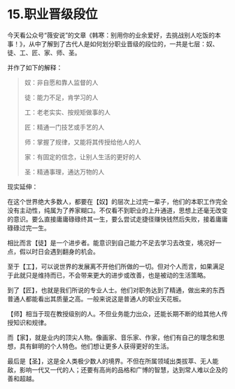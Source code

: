 # 15.职业晋级段位

今天看公众号“薇安说”的文章《韩寒：别用你的业余爱好，去挑战别人吃饭的本事！》，从中了解到了古代人是如何划分职业晋级的段位的，一共是七层：奴、徒、工、匠、家、师、圣。

并作了如下的解释：

>奴：非自愿和靠人监督的人
>
>徒：能力不足，肯学习的人
>
>工：老老实实、按规矩做事的人
>
>匠：精通一门技艺或手艺的人
>
>师：掌握了规律，又能将其传授给他人的人
>
>家：有固定的信念，让别人生活的更好的人
>
>圣：精通事理，通达万物的人

现实延伸：

在这个世界绝大多数人，都要在【奴】的层次上过完一辈子，他们的本职工作完全没有主动性，纯属为了养家糊口。不仅看不到职业的上升通道，思想上还毫无改变的意识。要么直接庸庸碌碌终其一生，要么尝试走捷径赚快钱然后失败，接着庸庸碌碌过完一生。

相比而言【徒】是一个进步者。能意识到自己能力不足去学习去改变，境况好一点，假以时日会遇到翻身的机会。

至于【工】，可以说世界的发展离不开他们所做的一切。但对个人而言，如果满足于此就只是维持而已，不会带来更大的进步或改善，也是被动的生活策略。

到了【匠】，也就是我们所说的专业人士。他们对职务达到了精通，做出来的东西普通人都能看出其质量之高。一般来说这是普通人的职业天花板。

【师】相当于现在教授级别的人。不但业务能力出众，还能长期不断的给其他人传授知识和规律。

而【家】，就是业内的顶尖人物。像画家、音乐家、作家，他们有自己的理念和思想，具有鲜明的个人特色。他们想让更多人获得更好的生活。

最后是【圣】，这是全人类极少数人的境界。不但在所属领域出类拔萃、无人能敌，影响一代又一代的人；还要有高尚的品格和广博的智慧，达到常人难以企及的善和超越。
